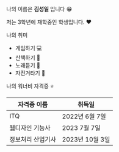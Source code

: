 나의 이름은 **김성일** 입니다 :grin:

저는 3학년에 재학중인 학생입니다. :heart:

나의 취미

- 게임하기 :computer:
- 산책하기 :running:
- 노래듣기 :musical_note:
- 자전거타기 :bicyclist:

나의 워너비 자격증 :star:

| 자격증 이름 | 취득일 |
|--|--|
| ITQ | 2022년 6월 7일 |
| 웹디자인 기능사 | 2023 7월 7일 |
| 정보처리 산업기사 | 2023년 10월 3일 |

  
